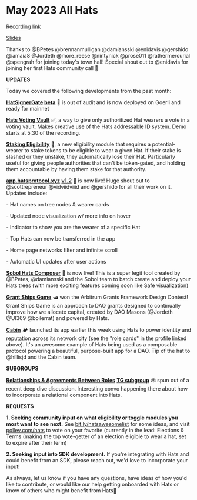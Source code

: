 # May 2023 All Hats
[Recording link](https://around.co/playback/0c606f4d-073f-4671-bbe4-169ba8189a61?sharedKey=a1ac3509-1f3a-461c-959e-628b3f6c9474)

[Slides](https://docs.google.com/presentation/d/1E-zs-SI8gGzQZLJuLX6XIIWLb0JF1LKPrAjDcD0zIyU/edit?usp=sharing)

Thanks to @BPetes @brennanmulligan @damiansski @enidavis @gershido @iamaia8 @Jordeth @more_reese @nintynick @prose011 @rathermercurial @spengrah for joining today's town hall! Special shout out to @enidavis for joining her first Hats community call 👑

**UPDATES**

Today we covered the following developments from the past month:

**[HatSignerGate](https://github.com/Hats-Protocol/hats-zodiac) [beta](https://github.com/Hats-Protocol/hats-zodiac)** 🔏 is out of audit and is now deployed on Goerli and ready for mainnet

**[Hats Voting Vault](https://github.com/Hats-Protocol/highcouncil-hats-vault)** ✅, a way to give only authoritized Hat wearers a vote in a voting vault. Makes creative use of the Hats addressable ID system. Demo starts at 5:30 of the recording.

**[Staking Eligibility](https://github.com/Hats-Protocol/staking-eligibility/)** 🥩, a new eligibility module that requires a potential-wearer to stake tokens to be eligible to wear a given Hat. If their stake is slashed or they unstake, they automatically lose their Hat. Particularly useful for giving people authorities that can't be token-gated, and holding them accountable by having them stake for that authority.

**[app.hatsprotocol.xyz](http://app.hatsprotocol.xyz/)** **[v1.2](http://app.hatsprotocol.xyz/)** 🌲 is now live! Huge shout out to @scottrepreneur @vidviidviiid and @gershido for all their work on it. Updates include:

\- Hat names on tree nodes & wearer cards

\- Updated node visualization w/ more info on hover

\- Indicator to show you are the wearer of a specific Hat

\- Top Hats can now be transferred in the app

\- Home page networks filter and infinite scroll

\- Automatic UI updates after user actions

**[Sobol Hats Composer](https://sobol.io/d/labs/hats_composer)** 🧙 is now live! This is a super legit tool created by @BPetes, @damiansski and the Sobol team to batch create and deploy your Hats trees (with more exciting features coming soon like Safe visualization)

**[Grant Ships Game](https://jokerace.xyz/contest/arbitrumone/0xc1AD5102A357049f3e698248731e6A86f0F3a73d)** 🛥 won the Arbitrum Grants Framework Design Contest! Grant Ships Game is an approach to DAO grants designed to continually improve how we allocate capital, created by DAO Masons (@Jordeth @UI369 @boilerrat) and powered by Hats.

**[Cabin](https://www.cabin.city/profile/361383040224591952)** 🏕 launched its app earlier this week using Hats to power identity and reputation across its network city (see the "role cards" in the profile linked above). It's an awesome example of Hats being used as a composable protocol powering a beautiful, purpose-built app for a DAO. Tip of the hat to @hillisjd and the Cabin team.

**SUBGROUPS**

**[Relationships & Agreements Between Roles](https://t.me/+t9MqSXNGFOg5OGZh)** **[TG subgroup](https://t.me/+t9MqSXNGFOg5OGZh)** 🕸 spun out of a recent deep dive discussion. Interesting convo happening there about how to incorporate a relational component into Hats.

**REQUESTS**

**1\. Seeking community input on what eligibility or toggle modules you most want to see next.** See [bit.ly/hatsawesomelist](http://bit.ly/hatsawesomelist) for some ideas, and visit [pollev.com/hats](http://pollev.com/hats) to vote on your favorite (currently in the lead: Elections & Terms (making the top vote-getter of an election eligible to wear a hat, set to expire after their term)

**2\. Seeking input into SDK development.** If you're integrating with Hats and could benefit from an SDK, please reach out, we'd love to incorporate your input!

As always, let us know if you have any questions, have ideas of how you'd like to contribute, or would like our help getting onboarded with Hats or know of others who might benefit from Hats🧢